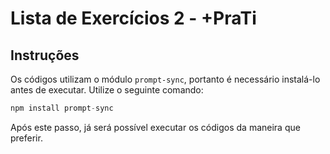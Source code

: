 # Lista de Exercícios 2 - +PraTi

## Instruções

Os códigos utilizam o módulo `prompt-sync`, portanto é necessário instalá-lo antes de executar. Utilize o seguinte comando:
```js
npm install prompt-sync
```

Após este passo, já será possível executar os códigos da maneira que preferir. 